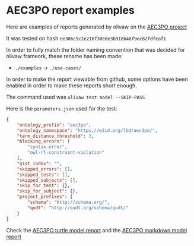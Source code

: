 # AEC3PO report examples

Here are examples of reports generated by olivaw on the [AEC3PO project](https://github.com/Accord-Project/aec3po)

It was tested on hash `ee306c5c2e216f30e0e3b918b46f9ec82fdfeaf1`

In order to fully match the folder naming convention that was decided for olivaw frameork, these rename has been made:

* `./examples` -> `./use-cases/`

In order to make the report viewable from github, some options have been enabled in order to make these reports short enough.

The command used was `olivaw test model --SKIP-PASS`

Here is the `parameters.json` used for the test:

```json
{
    "ontology_prefix": "aec3po",
    "ontology_namespace": "https://w3id.org/lbd/aec3po/",
    "term_distance_threshold": 3,
    "blocking_errors": [
        "syntax-error",
        "owl-rl-constraint-violation"
    ],
    "gist_index": "",
    "skipped_errors": [],
    "skipped_tests": [],
    "skipped_subjects": [],
    "skip_for_test": {},
    "skip_for_subject": {},
    "project_prefixes": {
        "schema": "http://schema.org/",
        "qudt": "http://qudt.org/schema/qudt/"
    }
}
```

Check the [AEC3PO turtle model report](./model-test-manual-NicoRobertIn-2024-06-06T11-59-10.ttl) and the [AEC3PO markdown model report](./model-test-manual-NicoRobertIn-2024-06-06T11-59-10.md)